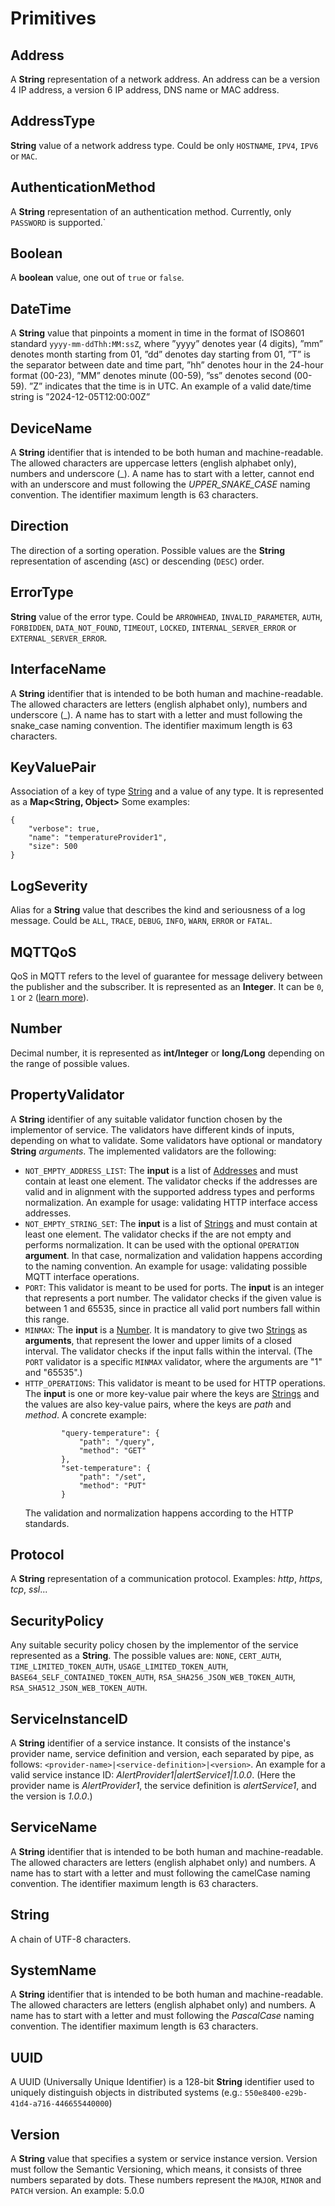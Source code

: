 # Primitives

## Address 

A **String** representation of a network address. An address can be a version 4 IP address, a version 6 IP address, DNS name or MAC address.

## AddressType

**String** value of a network address type. Could be only `HOSTNAME`, `IPV4`, `IPV6` or `MAC`.

## AuthenticationMethod

A **String** representation of an authentication method. Currently, only `PASSWORD` is supported.`

## Boolean

A **boolean** value, one out of `true` or `false`.

## DateTime

A **String** value that pinpoints a moment in time in the format of ISO8601 standard `yyyy-mm-ddThh:MM:ssZ`, where ”yyyy” denotes
year (4 digits), ”mm” denotes month starting from 01, ”dd” denotes day starting from 01, ”T” is the separator
between date and time part, ”hh” denotes hour in the 24-hour format (00-23), ”MM” denotes minute (00-59),
”ss” denotes second (00-59). ”Z” indicates that the time is in UTC. An example of a valid date/time string is
”2024-12-05T12:00:00Z”

## DeviceName

A **String** identifier that is intended to be both human and machine-readable. The allowed characters are uppercase letters (english alphabet only), numbers and underscore (\_). A name has to start with a letter, cannot end with an underscore and must following the _UPPER\_SNAKE\_CASE_ naming convention. The identifier maximum length is 63 characters.

## Direction
The direction of a sorting operation. Possible values are the **String** representation of ascending (`ASC`) or descending (`DESC`) order.

## ErrorType

**String** value of the error type. Could be `ARROWHEAD`, `INVALID_PARAMETER`, `AUTH`, `FORBIDDEN`, `DATA_NOT_FOUND`,
`TIMEOUT`, `LOCKED`, `INTERNAL_SERVER_ERROR` or `EXTERNAL_SERVER_ERROR`.

## InterfaceName

A **String** identifier that is intended to be both human and machine-readable. The allowed characters are letters (english alphabet only), numbers and underscore (_). A name has to start with a letter and must following the snake_case naming convention. The identifier maximum length is 63 characters.

## KeyValuePair

Association of a key of type [String](#string) and a value of any type. It is represented as a **Map<String, Object\>** Some examples:
```
{
    "verbose": true,
    "name": "temperatureProvider1",
    "size": 500
}
```

## LogSeverity

Alias for a **String** value that describes the kind and seriousness of a log message. Could be `ALL`, `TRACE`, `DEBUG`, `INFO`, `WARN`, `ERROR` or `FATAL`.

## MQTTQoS

QoS in MQTT refers to the level of guarantee for message delivery between the publisher and the subscriber. It is represented as an **Integer**. It can be `0`, `1` or `2` ([learn more](https://www.hivemq.com/blog/mqtt-essentials-part-6-mqtt-quality-of-service-levels/)).

## Number

Decimal number, it is represented as **int/Integer** or **long/Long** depending on the range of possible values.

## PropertyValidator

A **String** identifier of any suitable validator function chosen by the implementor of service. The validators have different kinds of inputs, depending on what to validate. Some validators have optional or mandatory **String** *arguments*. The implemented validators are the following:

- `NOT_EMPTY_ADDRESS_LIST`: The **input** is a list of [Addresses](#address) and must contain at least one element. The validator checks if the addresses are valid and in alignment with the supported address types and performs normalization. An example for usage: validating HTTP interface access addresses.
- `NOT_EMPTY_STRING_SET`: The **input** is a list of [Strings](#string) and must contain at least one element. The validator checks if the are not empty and performs normalization. It can be used with the optional `OPERATION` **argument**. In that case, normalization and validation happens according to the naming convention. An example for usage: validating possible MQTT interface operations.
- `PORT`: This validator is meant to be used for ports. The **input** is an integer that represents a port number. The validator checks if the given value is between 1 and 65535, since in practice all valid port numbers fall within this range.
- `MINMAX`: The **input** is a [Number](#number). It is mandatory to give two [Strings](#string) as **arguments**, that represent the lower and upper limits of a closed interval. The validator checks if the input falls within the interval. (The `PORT` validator is a specific `MINMAX` validator, where the arguments are "1" and "65535".)
- `HTTP_OPERATIONS`: This validator is meant to be used for HTTP operations. The **input** is one or more key-value pair where the keys are [Strings](#string) and the values are also key-value pairs, where the keys are _path_ and _method_. A concrete example:
    ```
            "query-temperature": {
                "path": "/query",
                "method": "GET"
            },
            "set-temperature": {
                "path": "/set",
                "method": "PUT"
            }
    ```
    The validation and normalization happens according to the HTTP standards.

  
## Protocol

A **String** representation of a communication protocol. Examples: _http_, _https_, _tcp_, _ssl_...

## SecurityPolicy

Any suitable security policy chosen by the implementor of the service represented as a **String**. The possible values are: `NONE`, `CERT_AUTH`, `TIME_LIMITED_TOKEN_AUTH`, `USAGE_LIMITED_TOKEN_AUTH`, `BASE64_SELF_CONTAINED_TOKEN_AUTH`, `RSA_SHA256_JSON_WEB_TOKEN_AUTH`, `RSA_SHA512_JSON_WEB_TOKEN_AUTH`.

## ServiceInstanceID

A **String** identifier of a service instance. It consists of the instance's provider name, service definition and version, each separated by pipe, as follows: `<provider-name>|<service-definition>|<version>`. An example for a valid service instance ID: _AlertProvider1|alertService1|1.0.0_. (Here the provider name is _AlertProvider1_, the service definition is _alertService1_, and the version is _1.0.0_.)

## ServiceName
A **String** identifier that is intended to be both human and machine-readable. The allowed characters are letters (english alphabet only) and numbers. A name has to start with a letter and must following the camelCase naming convention. The identifier maximum length is 63 characters.

## String

A chain of UTF-8 characters.

## SystemName

A **String** identifier that is intended to be both human and machine-readable. The allowed characters are letters (english alphabet only) and numbers. A name has to start with a letter and must following the _PascalCase_ naming convention. The identifier maximum length is 63 characters.

## UUID

A UUID (Universally Unique Identifier) is a 128-bit **String** identifier used to uniquely distinguish objects in distributed systems (e.g.: `550e8400-e29b-41d4-a716-446655440000`)

## Version

A **String** value that specifies a system or service instance version. Version must follow the Semantic Versioning, which means, it consists of three numbers separated by dots. These numbers represent the `MAJOR`, `MINOR` and `PATCH` version. An example: 5.0.0